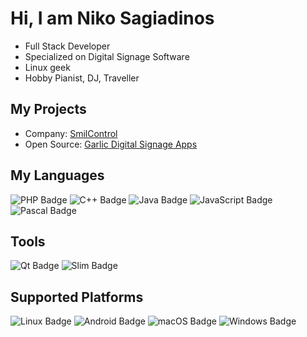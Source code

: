 # Hi, I am Niko Sagiadinos
- Full Stack Developer
- Specialized on Digital Signage Software
- Linux geek 
- Hobby Pianist, DJ, Traveller

## My Projects

- Company:  [SmilControl](http://smil-control.com)
- Open Source: [Garlic Digital Signage Apps](https://garlic-player.com)

## My Languages
![PHP Badge](https://img.shields.io/badge/PHP-777BB4?style=for-the-badge&logo=php&logoColor=white)
![C++ Badge](https://img.shields.io/badge/C++-00599C?style=for-the-badge&logo=c%2B%2B&logoColor=white)
![Java Badge](https://img.shields.io/badge/Java-ED8B00?style=for-the-badge&logo=java&logoColor=white)
![JavaScript Badge](https://img.shields.io/badge/JavaScript-F7DF1E?style=for-the-badge&logo=javascript&logoColor=black)
![Pascal Badge](https://img.shields.io/badge/Pascal-0095D5?style=for-the-badge&logoColor=white)

## Tools
![Qt Badge](https://img.shields.io/badge/Qt-41CD52?style=for-the-badge&logo=qt&logoColor=white)
![Slim Badge](https://img.shields.io/badge/Slim-74BDBE?style=for-the-badge&logo=SLIM&logoColor=white)

## Supported Platforms
![Linux Badge](https://img.shields.io/badge/Linux-FCC624?style=for-the-badge&logo=linux&logoColor=black)
![Android Badge](https://img.shields.io/badge/Android-3DDC84?style=for-the-badge&logo=android&logoColor=white)
![macOS Badge](https://img.shields.io/badge/macOS-000000?style=for-the-badge&logo=apple&logoColor=white)
![Windows Badge](https://img.shields.io/badge/Windows-0078D6?style=for-the-badge&logo=windows&logoColor=white)


